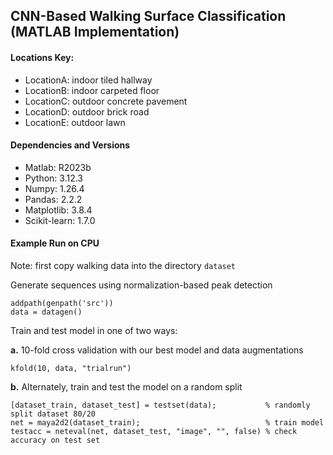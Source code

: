 ## CNN-Based Walking Surface Classification (MATLAB Implementation)

#### Locations Key:
- LocationA: indoor tiled hallway
- LocationB: indoor carpeted floor
- LocationC: outdoor concrete pavement
- LocationD: outdoor brick road
- LocationE: outdoor lawn

#### Dependencies and Versions
- Matlab: R2023b
- Python: 3.12.3
- Numpy: 1.26.4
- Pandas: 2.2.2
- Matplotlib: 3.8.4
- Scikit-learn: 1.7.0

#### Example Run on CPU
Note: first copy walking data into the directory `dataset`

Generate sequences using normalization-based peak detection
```
addpath(genpath('src'))
data = datagen()
```

Train and test model in one of two ways:

**a.** 10-fold cross validation with our best model and data augmentations
```
kfold(10, data, "trialrun")
```

**b.** Alternately, train and test the model on a random split
```
[dataset_train, dataset_test] = testset(data);           % randomly split dataset 80/20
net = maya2d2(dataset_train);                            % train model
testacc = neteval(net, dataset_test, "image", "", false) % check accuracy on test set
```
